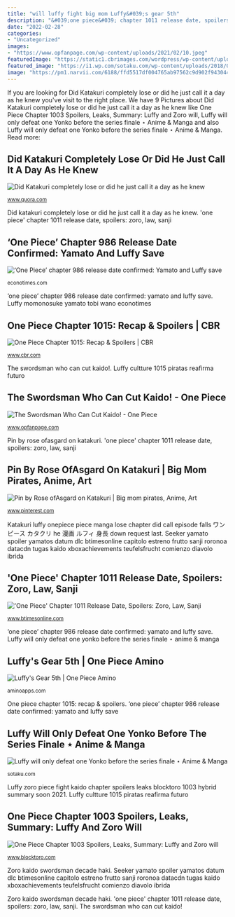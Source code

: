 ```yaml
---
title: "will luffy fight big mom Luffy&#039;s gear 5th"
description: "&#039;one piece&#039; chapter 1011 release date, spoilers: zoro, law, sanji"
date: "2022-02-28"
categories:
- "Uncategorized"
images:
- "https://www.opfanpage.com/wp-content/uploads/2021/02/10.jpeg"
featuredImage: "https://static1.cbrimages.com/wordpress/wp-content/uploads/2020/12/one-piece-header.jpg"
featured_image: "https://i1.wp.com/sotaku.com/wp-content/uploads/2018/03/luffy-will-only-defeat-one-yonko-before-the-series-finale.png?resize=696%2C670&amp;is-pending-load=1#038;ssl=1"
image: "https://pm1.narvii.com/6188/ffd5517df004765ab97562c9d902f94304406a1b_hq.jpg"
---
```


If you are looking for Did Katakuri completely lose or did he just call it a day as he knew you've visit to the right place. We have 9 Pictures about Did Katakuri completely lose or did he just call it a day as he knew like One Piece Chapter 1003 Spoilers, Leaks, Summary: Luffy and Zoro will, Luffy will only defeat one Yonko before the series finale ⋆ Anime &amp; Manga and also Luffy will only defeat one Yonko before the series finale ⋆ Anime &amp; Manga. Read more:

## Did Katakuri Completely Lose Or Did He Just Call It A Day As He Knew

![Did Katakuri completely lose or did he just call it a day as he knew](https://qph.fs.quoracdn.net/main-qimg-d31bb11b8796d4a628050c45dcf71408 "Luffy&#039;s gear 5th")

<small>www.quora.com</small>

Did katakuri completely lose or did he just call it a day as he knew. &#039;one piece&#039; chapter 1011 release date, spoilers: zoro, law, sanji

## ‘One Piece’ Chapter 986 Release Date Confirmed: Yamato And Luffy Save

![‘One Piece’ chapter 986 release date confirmed: Yamato and Luffy save](https://s1.econotimes.com/assets/uploads/20200719e6d38b7c98c500975_th_1024x0.jpg "‘one piece’ chapter 986 release date confirmed: yamato and luffy save")

<small>econotimes.com</small>

‘one piece’ chapter 986 release date confirmed: yamato and luffy save. Luffy momonosuke yamato tobi wano econotimes

## One Piece Chapter 1015: Recap &amp; Spoilers | CBR

![One Piece Chapter 1015: Recap &amp; Spoilers | CBR](https://static1.cbrimages.com/wordpress/wp-content/uploads/2020/12/one-piece-header.jpg "Luffy zoro piece fight kaido chapter spoilers leaks blocktoro 1003 hybrid summary soon 2021")

<small>www.cbr.com</small>

The swordsman who can cut kaido!. Luffy cultture 1015 piratas reafirma futuro

## The Swordsman Who Can Cut Kaido! - One Piece

![The Swordsman Who Can Cut Kaido! - One Piece](https://www.opfanpage.com/wp-content/uploads/2021/02/10.jpeg "Pin by rose ofasgard on katakuri")

<small>www.opfanpage.com</small>

Pin by rose ofasgard on katakuri. &#039;one piece&#039; chapter 1011 release date, spoilers: zoro, law, sanji

## Pin By Rose OfAsgard On Katakuri | Big Mom Pirates, Anime, Art

![Pin by Rose ofAsgard on Katakuri | Big mom pirates, Anime, Art](https://i.pinimg.com/originals/3d/ce/75/3dce75331068466c9c10bf20d6c053a6.jpg "Zoro kaido swordsman decade haki")

<small>www.pinterest.com</small>

Katakuri luffy onepiece piece manga lose chapter did call episode falls ワンピース カタクリ he 漫画 ルフィ 身長 down request last. Seeker yamato spoiler yamatos datum dlc btimesonline capitolo estreno frutto sanji roronoa datacdn tugas kaido xboxachievements teufelsfrucht comienzo diavolo ibrida

## &#039;One Piece&#039; Chapter 1011 Release Date, Spoilers: Zoro, Law, Sanji

![&#039;One Piece&#039; Chapter 1011 Release Date, Spoilers: Zoro, Law, Sanji](https://datacdn.btimesonline.com/data/images/full/121455/one-piece-chapter-1011.jpg "Katakuri luffy yonko fanalishiro kaido scanlations fansub caballeros zodiaco sulong sotaku")

<small>www.btimesonline.com</small>

‘one piece’ chapter 986 release date confirmed: yamato and luffy save. Luffy will only defeat one yonko before the series finale ⋆ anime &amp; manga

## Luffy&#039;s Gear 5th | One Piece Amino

![Luffy&#039;s Gear 5th | One Piece Amino](https://pm1.narvii.com/6188/ffd5517df004765ab97562c9d902f94304406a1b_hq.jpg "Katakuri luffy onepiece piece manga lose chapter did call episode falls ワンピース カタクリ he 漫画 ルフィ 身長 down request last")

<small>aminoapps.com</small>

One piece chapter 1015: recap &amp; spoilers. ‘one piece’ chapter 986 release date confirmed: yamato and luffy save

## Luffy Will Only Defeat One Yonko Before The Series Finale ⋆ Anime &amp; Manga

![Luffy will only defeat one Yonko before the series finale ⋆ Anime &amp; Manga](https://i1.wp.com/sotaku.com/wp-content/uploads/2018/03/luffy-will-only-defeat-one-yonko-before-the-series-finale.png?resize=696%2C670&amp;is-pending-load=1#038;ssl=1 "Luffy cultture 1015 piratas reafirma futuro")

<small>sotaku.com</small>

Luffy zoro piece fight kaido chapter spoilers leaks blocktoro 1003 hybrid summary soon 2021. Luffy cultture 1015 piratas reafirma futuro

## One Piece Chapter 1003 Spoilers, Leaks, Summary: Luffy And Zoro Will

![One Piece Chapter 1003 Spoilers, Leaks, Summary: Luffy and Zoro will](https://cdn.blocktoro.com/wp-content/uploads/2021/02/One-Piece-Chapter-1003-Spoilers-Leaks-Summary-Luffy-and-Zoro-will-Fight-Hybrid-Kaido-soon.jpg "Zoro kaido swordsman decade haki")

<small>www.blocktoro.com</small>

Zoro kaido swordsman decade haki. Seeker yamato spoiler yamatos datum dlc btimesonline capitolo estreno frutto sanji roronoa datacdn tugas kaido xboxachievements teufelsfrucht comienzo diavolo ibrida

Zoro kaido swordsman decade haki. &#039;one piece&#039; chapter 1011 release date, spoilers: zoro, law, sanji. The swordsman who can cut kaido!

